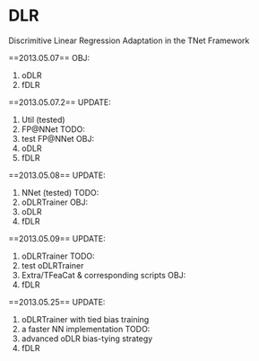 DLR
===

Discrimitive Linear Regression Adaptation in the TNet Framework

==2013.05.07==
OBJ:
1. oDLR
2. fDLR

==2013.05.07.2==
UPDATE:
1. Util (tested)
2. FP@NNet
TODO:
1. test FP@NNet
OBJ:
1. oDLR
2. fDLR

==2013.05.08==
UPDATE:
1. NNet (tested)
TODO:
1. oDLRTrainer
OBJ:
1. oDLR
2. fDLR

==2013.05.09==
UPDATE:
1. oDLRTrainer
TODO:
2. test oDLRTrainer
3. Extra/TFeaCat & corresponding scripts
OBJ:
1. fDLR

==2013.05.25==
UPDATE:
1. oDLRTrainer with tied bias training
2. a faster NN implementation
TODO:
1. advanced oDLR bias-tying strategy
2. fDLR
